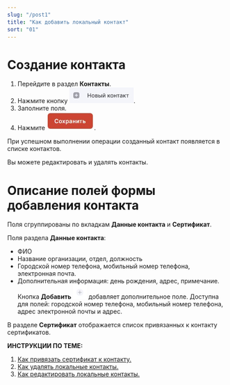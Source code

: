 ```yaml
---
slug: "/post1"
title: "Как добавить локальный контакт"
sort: "01"
---
```


# Создание контакта

1. Перейдите в раздел **Контакты**.
2. Нажмите кнопку ![new-contact.jpg](./images/new-contact.jpg "Новый контакт").
3. Заполните поля.
4. Нажмите ![save-button.jpg](./images/save-button.jpg "Сохранить").

При успешном выполнении операции созданный контакт появляется в списке контактов.

Вы можете редактировать и удалять контакты.

# Описание полей формы добавления контакта
Поля сгруппированы по вкладкам **Данные контакта** и **Сертификат**.

Поля раздела **Данные контакта**:
- ФИО
- Название организации, отдел, должность
- Городской номер телефона, мобильный номер телефона, электронная почта.
- Дополнительная информация: день рождения, адрес, примечание.
Кнопка **Добавить** ![add-button.jpg](./images/add-button.jpg "Добавить") добавляет дополнительное поле. Доступна для полей: городской номер телефона, мобильный номер телефона, адрес электронной почты и адрес. 

В разделе **Сертификат**  отображается список привязанных к контакту сертификатов.


**ИНСТРУКЦИИ ПО ТЕМЕ:**  
1. [Как привязать сертификат к контакту.](./link-contact-cert.md)  
2. [Как удалять локальные контакты.](./delete-contact.md)  
3. [Как редактировать локальные контакты.](./edit-contact.md)  
